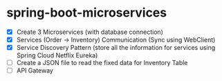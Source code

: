 # spring-boot-microservices

- [x] Create 3 Microservices (with database connection)
- [x] Services (Order -> Inventory) Communication (Sync using WebClient)
- [x] Service Discovery Pattern (store all the information for services using Spring Cloud Netflix Eureka)
- [ ] Create a JSON file to read the fixed data for Inventory Table
- [ ] API Gateway
